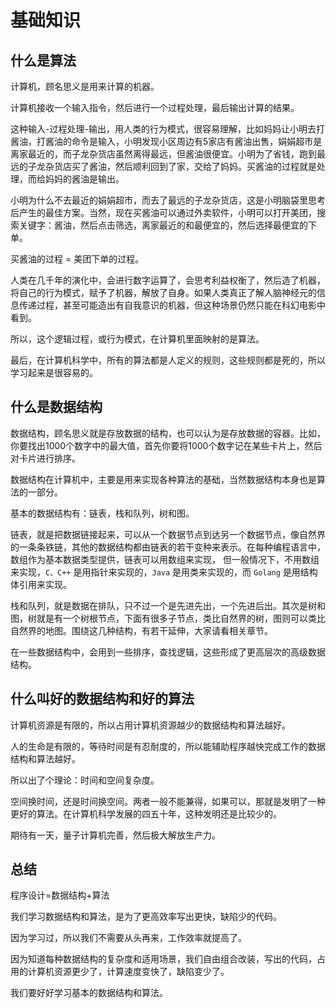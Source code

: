# 基础知识

## 什么是算法

计算机，顾名思义是用来计算的机器。

计算机接收一个输入指令，然后进行一个过程处理，最后输出计算的结果。

这种输入-过程处理-输出，用人类的行为模式，很容易理解，比如妈妈让小明去打酱油，打酱油的命令是输入，小明发现小区周边有5家店有酱油出售，娟娟超市是离家最近的，而子龙杂货店虽然离得最远，但酱油很便宜。小明为了省钱，跑到最远的子龙杂货店买了酱油，然后顺利回到了家，交给了妈妈。买酱油的过程就是处理，而给妈妈的酱油是输出。

小明为什么不去最近的娟娟超市，而去了最远的子龙杂货店，这是小明脑袋里思考后产生的最佳方案。当然，现在买酱油可以通过外卖软件，小明可以打开美团，搜索关键字：酱油，然后点击筛选，离家最近的和最便宜的，然后选择最便宜的下单。

买酱油的过程 = 美团下单的过程。

人类在几千年的演化中，会进行数字运算了，会思考利益权衡了，然后造了机器，将自己的行为模式，赋予了机器，解放了自身。如果人类真正了解人脑神经元的信息传递过程，甚至可能造出有自我意识的机器，但这种场景仍然只能在科幻电影中看到。

所以，这个逻辑过程，或行为模式，在计算机里面映射的是算法。

最后，在计算机科学中，所有的算法都是人定义的规则，这些规则都是死的，所以学习起来是很容易的。

## 什么是数据结构

数据结构，顾名思义就是存放数据的结构，也可以认为是存放数据的容器。比如，你要找出1000个数字中的最大值，首先你要将1000个数字记在某些卡片上，然后对卡片进行排序。

数据结构在计算机中，主要是用来实现各种算法的基础，当然数据结构本身也是算法的一部分。

基本的数据结构有：链表，栈和队列，树和图。

链表，就是把数据链接起来，可以从一个数据节点到达另一个数据节点，像自然界的一条条铁链，其他的数据结构都由链表的若干变种来表示。在每种编程语言中，数组作为基本数据类型提供，链表可以用数组来实现， 但一般情况下，不用数组来实现，`C、C++` 是用指针来实现的，`Java` 是用类来实现的，而 `Golang` 是用结构体引用来实现。

栈和队列，就是数据在排队，只不过一个是先进先出，一个先进后出。其次是树和图，树就是有一个树根节点，下面有很多子节点，类比自然界的树，图则可以类比自然界的地图。围绕这几种结构，有若干延伸，大家请看相关章节。

在一些数据结构中，会用到一些排序，查找逻辑，这些形成了更高层次的高级数据结构。

## 什么叫好的数据结构和好的算法

计算机资源是有限的，所以占用计算机资源越少的数据结构和算法越好。

人的生命是有限的，等待时间是有忍耐度的，所以能辅助程序越快完成工作的数据结构和算法越好。

所以出了个理论：时间和空间复杂度。

空间换时间，还是时间换空间。两者一般不能兼得，如果可以，那就是发明了一种更好的算法。在计算机科学发展的四五十年，这种发明还是比较少的。

期待有一天，量子计算机完善，然后极大解放生产力。

## 总结

程序设计=数据结构+算法

我们学习数据结构和算法，是为了更高效率写出更快，缺陷少的代码。

因为学习过，所以我们不需要从头再来，工作效率就提高了。

因为知道每种数据结构的复杂度和适用场景，我们自由组合改装，写出的代码，占用的计算机资源更少了，计算速度变快了，缺陷变少了。

我们要好好学习基本的数据结构和算法。

